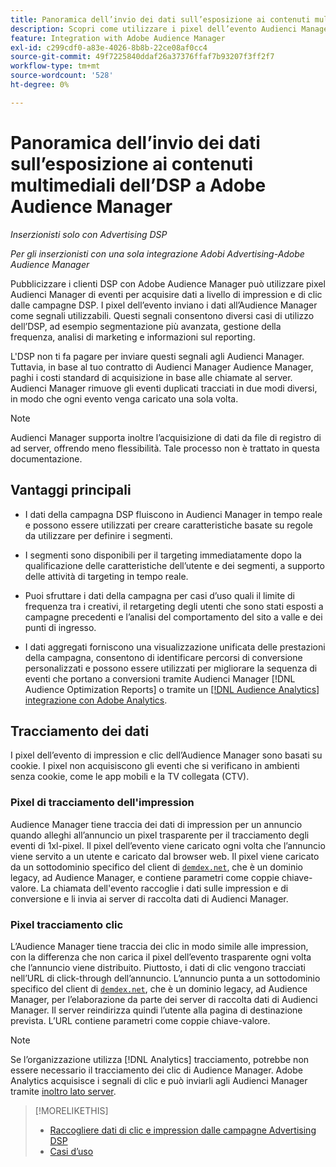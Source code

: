 ```yaml
---
title: Panoramica dell’invio dei dati sull’esposizione ai contenuti multimediali dell’DSP a Adobe Audience Manager
description: Scopri come utilizzare i pixel dell’evento Audienci Manager per acquisire dati a livello di impression e clic dalle campagne Advertising DSP
feature: Integration with Adobe Audience Manager
exl-id: c299cdf0-a83e-4026-8b8b-22ce08af0cc4
source-git-commit: 49f7225840ddaf26a37376ffaf7b93207f3ff2f7
workflow-type: tm+mt
source-wordcount: '528'
ht-degree: 0%

---
```


# Panoramica dell’invio dei dati sull’esposizione ai contenuti multimediali dell’DSP a Adobe Audience Manager

*Inserzionisti solo con Advertising DSP*

*Per gli inserzionisti con una sola integrazione Adobi Advertising-Adobe Audience Manager*

Pubblicizzare i clienti DSP con Adobe Audience Manager può utilizzare pixel Audienci Manager di eventi per acquisire dati a livello di impression e di clic dalle campagne DSP. I pixel dell’evento inviano i dati all’Audience Manager come segnali utilizzabili. Questi segnali consentono diversi casi di utilizzo dell’DSP, ad esempio segmentazione più avanzata, gestione della frequenza, analisi di marketing e informazioni sul reporting.

L&#39;DSP non ti fa pagare per inviare questi segnali agli Audienci Manager. Tuttavia, in base al tuo contratto di Audienci Manager Audience Manager, paghi i costi standard di acquisizione in base alle chiamate al server. Audienci Manager rimuove gli eventi duplicati tracciati in due modi diversi, in modo che ogni evento venga caricato una sola volta.

>[!NOTE]
>
> Audienci Manager supporta inoltre l’acquisizione di dati da file di registro di ad server, offrendo meno flessibilità. Tale processo non è trattato in questa documentazione.

## Vantaggi principali

* I dati della campagna DSP fluiscono in Audienci Manager in tempo reale e possono essere utilizzati per creare caratteristiche basate su regole da utilizzare per definire i segmenti.

* I segmenti sono disponibili per il targeting immediatamente dopo la qualificazione delle caratteristiche dell’utente e dei segmenti, a supporto delle attività di targeting in tempo reale.

* Puoi sfruttare i dati della campagna per casi d’uso quali il limite di frequenza tra i creativi, il retargeting degli utenti che sono stati esposti a campagne precedenti e l’analisi del comportamento del sito a valle e dei punti di ingresso.

* I dati aggregati forniscono una visualizzazione unificata delle prestazioni della campagna, consentono di identificare percorsi di conversione personalizzati e possono essere utilizzati per migliorare la sequenza di eventi che portano a conversioni tramite Audienci Manager [!DNL Audience Optimization Reports] o tramite un [[!DNL Audience Analytics] integrazione con Adobe Analytics](/help/integrations/audience-manager/audience-analytics.md).

## Tracciamento dei dati

I pixel dell’evento di impression e clic dell’Audience Manager sono basati su cookie. I pixel non acquisiscono gli eventi che si verificano in ambienti senza cookie, come le app mobili e la TV collegata (CTV).<!-- Verify if this is still correct. -->

### Pixel di tracciamento dell&#39;impression

Audience Manager tiene traccia dei dati di impression per un annuncio quando alleghi all’annuncio un pixel trasparente per il tracciamento degli eventi di 1xl-pixel. Il pixel dell’evento viene caricato ogni volta che l’annuncio viene servito a un utente e caricato dal browser web. Il pixel viene caricato da un sottodominio specifico del client di [`demdex.net`](https://experienceleague.adobe.com/docs/audience-manager/user-guide/reference/demdex-calls.html), che è un dominio legacy, ad Audience Manager, e contiene parametri come coppie chiave-valore. La chiamata dell&#39;evento raccoglie i dati sulle impression e di conversione e li invia ai server di raccolta dati di Audienci Manager.

### Pixel tracciamento clic

L’Audience Manager tiene traccia dei clic in modo simile alle impression, con la differenza che non carica il pixel dell’evento trasparente ogni volta che l’annuncio viene distribuito. Piuttosto, i dati di clic vengono tracciati nell’URL di click-through dell’annuncio. L’annuncio punta a un sottodominio specifico del client di [`demdex.net`](https://experienceleague.adobe.com/docs/audience-manager/user-guide/reference/demdex-calls.html), che è un dominio legacy, ad Audience Manager, per l’elaborazione da parte dei server di raccolta dati di Audienci Manager. Il server reindirizza quindi l’utente alla pagina di destinazione prevista. L’URL contiene parametri come coppie chiave-valore.

>[!NOTE]
>
>Se l’organizzazione utilizza [!DNL Analytics] tracciamento, potrebbe non essere necessario il tracciamento dei clic di Audience Manager. Adobe Analytics acquisisce i segnali di clic e può inviarli agli Audienci Manager tramite [inoltro lato server](https://experienceleague.adobe.com/docs/analytics/admin/admin-tools/server-side-forwarding/ssf.html).

>[!MORELIKETHIS]
>
>* [Raccogliere dati di clic e impression dalle campagne Advertising DSP](collect.md)
>* [Casi d’uso](use-cases.md)
